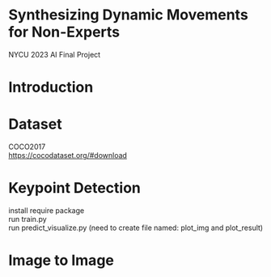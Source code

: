 # Synthesizing Dynamic Movements for Non-Experts
NYCU 2023 AI Final Project

# Introduction

# Dataset
COCO2017  
https://cocodataset.org/#download

# Keypoint Detection
install require package  
run train.py  
run predict_visualize.py (need to create file named: plot_img and plot_result)   


# Image to Image
